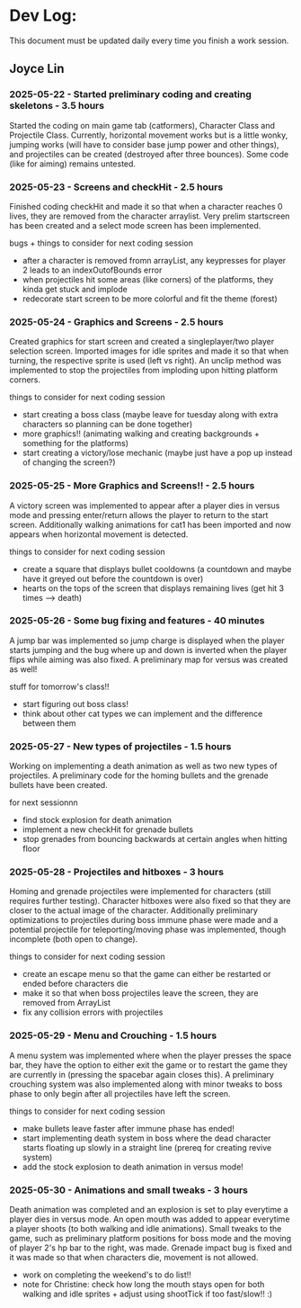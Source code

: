 # Dev Log:

This document must be updated daily every time you finish a work session.

## Joyce Lin

### 2025-05-22 - Started preliminary coding and creating skeletons - 3.5 hours
Started the coding on main game tab (catformers), Character Class and Projectile Class. Currently, horizontal movement works but is a little wonky, jumping works (will have to consider base jump power and other things), and projectiles can be created (destroyed after three bounces). Some code (like for aiming) remains untested.

### 2025-05-23 - Screens and checkHit - 2.5 hours
Finished coding checkHit and made it so that when a character reaches 0 lives, they are removed from the character arraylist. Very prelim startscreen has been created and a select mode screen has been implemented.

bugs + things to consider for next coding session
- after a character is removed fromn arrayList, any keypresses for player 2 leads to an indexOutofBounds error
- when projectiles hit some areas (like corners) of the platforms, they kinda get stuck and implode
- redecorate start screen to be more colorful and fit the theme (forest)

### 2025-05-24 - Graphics and Screens - 2.5 hours
Created graphics for start screen and created a singleplayer/two player selection screen. Imported images for idle sprites and made it so that when turning, the respective sprite is used (left vs right). An unclip method was implemented to stop the projectiles from imploding upon hitting platform corners.

things to consider for next coding session
- start creating a boss class (maybe leave for tuesday along with extra characters so planning can be done together)
- more graphics!! (animating walking and creating backgrounds + something for the platforms)
- start creating a victory/lose mechanic (maybe just have a pop up instead of changing the screen?)

### 2025-05-25 - More Graphics and Screens!! - 2.5 hours
A victory screen was implemented to appear after a player dies in versus mode and pressing enter/return allows the player to return to the start screen. Additionally walking animations for cat1 has been imported and now appears when horizontal movement is detected.

things to consider for next coding session
- create a square that displays bullet cooldowns (a countdown and maybe have it greyed out before the countdown is over)
- hearts on the tops of the screen that displays remaining lives (get hit 3 times --> death)

### 2025-05-26 - Some bug fixing and features - 40 minutes
A jump bar was implemented so jump charge is displayed when the player starts jumping and the bug where up and down is inverted when the player flips while aiming was also fixed. A preliminary map for versus was created as well!

stuff for tomorrow's class!!
- start figuring out boss class!
- think about other cat types we can implement and the difference between them

### 2025-05-27 - New types of projectiles - 1.5 hours
Working on implementing a death animation as well as two new types of projectiles. A preliminary code for the homing bullets and the grenade bullets have been created.

for next sessionnn
- find stock explosion for death animation
- implement a new checkHit for grenade bullets
- stop grenades from bouncing backwards at certain angles when hitting floor

### 2025-05-28 - Projectiles and hitboxes - 3 hours
Homing and grenade projectiles were implemented for characters (still requires further testing). Character hitboxes were also fixed so that they are closer to the actual image of the character. Additionally preliminary optimizations to projectiles during boss immune phase were made and a potential projectile for teleporting/moving phase was implemented, though incomplete (both open to change).

things to consider for next coding session
- create an escape menu so that the game can either be restarted or ended before characters die
- make it so that when boss projectiles leave the screen, they are removed from ArrayList
- fix any collision errors with projectiles

### 2025-05-29 - Menu and Crouching - 1.5 hours
A menu system was implemented where when the player presses the space bar, they have the option to either exit the game or to restart the game they are currently in (pressing the spacebar again closes this). A preliminary crouching system was also implemented along with minor tweaks to boss phase to only begin after all projectiles have left the screen.

things to consider for next coding session
- make bullets leave faster after immune phase has ended!
- start implementing death system in boss where the dead character starts floating up slowly in a straight line (prereq for creating revive system)
- add the stock explosion to death animation in versus mode!

### 2025-05-30 - Animations and small tweaks - 3 hours
Death animation was completed and an explosion is set to play everytime a player dies in versus mode. An open mouth was added to appear everytime a player shoots (to both walking and idle animations). Small tweaks to the game, such as preliminary platform positions for boss mode and the moving of player 2's hp bar to the right, was made. Grenade impact bug is fixed and it was made so that when characters die, movement is not allowed. 

- work on completing the weekend's to do list!!
- note for Christine: check how long the mouth stays open for both walking and idle sprites + adjust using shootTick if too fast/slow!! :)
